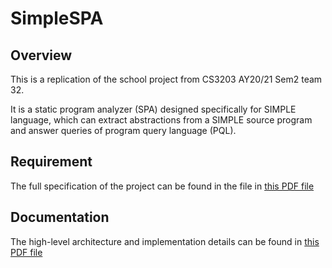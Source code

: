 # SimpleSPA
## Overview
This is a replication of the school project from CS3203 AY20/21 Sem2 team 32.

It is a static program analyzer (SPA) designed specifically for SIMPLE language, which can extract 
abstractions from a SIMPLE source program and answer queries of program query language (PQL). 

## Requirement
The full specification of the project can be found in the file in [this PDF file](./CS3203FullSPA.pdf)

## Documentation
The high-level architecture and implementation details can be found in [this PDF file](./Team32.pdf)
